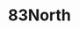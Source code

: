 ---
layout: firm_page
title: "83North"
id: "83north.com"
permalink: "/83north83north.com/"
website: "https://www.83north.com"
offices: "London (United Kingdom), Tel Aviv (Israel)"
investment_stages: "Series A, Series B, Series C"
portfolio_companies: "Actifio, Aeroscout, Applicaster, BeachBum, BlueVine, Cappitech, Celeno, Celonis, Cloudmade, Customs4trade, CYE, Ebury, EX.CO, Exotec, FATMAP, Five Sigma, FloLive, Foretellix, Form3, Goodays, Guardicore, Holidu, Hungry Panda, Hybris, Ibex Medical Analytics, IronSource, iZettle, JustEat, Keelvar, Landa, lendbuzz, Lenses.io, LinearB, Logz.io, Marqeta, Mend, Mirakl, Mixtiles, MotorK, NotOnTheHighStreet, Obligo, Opsys, Orbem, Paddle, Panoramic Power, Payoneer, Pelico, Podimo, Precise, Regatta, Samotics, ScaleIO, Siemplify, Simplee, Snappy, SocialPoint, Speedata, SuperPlay, Telit Communications, TIS, Trigo, Vast Data, VDOO, Velostrata, Vertice, Via, Visit.org, Wandelbots, Wandera, Wanova, WebCollage, Wiliot, Wolt, Workable, Zerto"
portfolio_link: "https://www.83north.com/companies/"
investment_markets: "Fintech, Health Tech, HW & IOT, IT infrastructure, Marketplace/Ecommerce, Media/Gaming, Mobility, SaaS & SW, Security, B2B/B2C, Consumer, Enterprise"
founded_year: "2006"
description: "83North is a global venture capital firm with over $2.2B under management. The fund invests across all stages in exceptional entrepreneurs building global category-leading companies. They have a unique approach to helping companies scale."
linkedin: "https://www.linkedin.com/company/83north/"
twitter: "https://twitter.com/83NorthVC"
instagram: ""
team_page: "https://www.83north.com/team/"
investor_type: "Venture Capital"
crunchbase: "https://www.crunchbase.com/organization/greylock-partners-israel"
pitchbook: "https://pitchbook.com/profiles/investor/91434-07"

# SEO Optimization
meta_title: "83North - VC Firm - projectstartups.com"
meta_description: "83North, 83North is a global venture capital firm with over $2.2B under management. The fund invests across all stages in exceptional entrepreneurs building gl..."
meta_keywords: "83North, Fintech, Health Tech, HW & IOT, IT infrastructure, Marketplace/Ecommerce, Media/Gaming, Mobility, SaaS & SW, Security, B2B/B2C, Consumer, Enterprise, VC firm, venture capital, startup investor, projectstartups.com"
canonical_url: "https://vc.projectstartups.com/83north83north.com/"
---